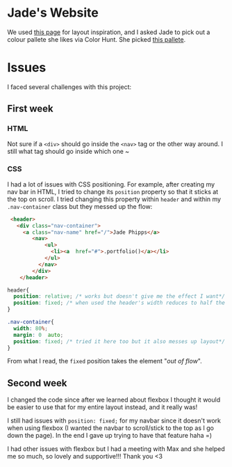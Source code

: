 <!-- headings -->
<!-- # Heading 1 
## gives h2
### gives heading 3 etc -->

# Jade's Website
We used [this page](https://manparvesh.com/ "web template") for layout inspiration, and I asked Jade to pick out a colour pallete she likes via Color Hunt. She picked [this pallete](https://colorhunt.co/palette/264477 "Color Hunt pallete").

# Issues
I faced several challenges with this project:

## First week
### HTML
Not sure if a `<div>` should go inside the `<nav>` tag or the other way around. I still what tag should go inside which one ~

### CSS
I had a lot of issues with CSS positioning. For example, after creating my nav bar in HTML, I tried to change its `position` property so that it sticks at the top on scroll. I tried changing this property within `header` and within my `.nav-container` class but they messed up the flow: 

```html
 <header>
   <div class="nav-container">
     <a class="nav-name" href="/">Jade Phipps</a>
        <nav>
            <ul>
              <li><a  href="#">.portfolio()</a></li>
            </ul>
          </nav>
        </div>
    </header>
```

```CSS
header{
  position: relative; /* works but doesn't give me the effect I want*/
  position: fixed; /* when used the header's width reduces to half the screen to the left */
}

.nav-container{
  width: 80%;
  margin: 0  auto;
  position: fixed; /* tried it here too but it also messes up layout*/
}
```
From what I read, the `fixed` position takes the element "*out of flow*".

## Second week

I changed the code since after we learned about flexbox I thought it would be easier to use that for my entire layout instead, and it really was! 

I still had issues with `position: fixed;` for my navbar since it doesn't work when using flexbox (I wanted the navbar to scroll/stick to the top as I go down the page). In the end I gave up trying to have that feature haha =)

I  had other issues  with flexbox but I had a meeting with Max and she helped me so much, so lovely and supportive!!! Thank you <3 


